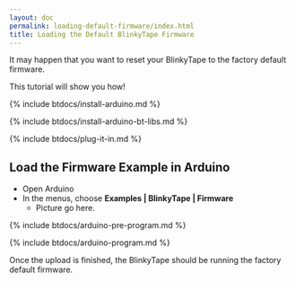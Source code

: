 ```yaml
---
layout: doc
permalink: loading-default-firmware/index.html
title: Loading the Default BlinkyTape Firmware
---
```


It may happen that you want to reset your BlinkyTape to the factory default firmware.

This tutorial will show you how!

{% include btdocs/install-arduino.md %}

{% include btdocs/install-arduino-bt-libs.md %}

{% include btdocs/plug-it-in.md %}

## Load the Firmware Example in Arduino

* Open Arduino
* In the menus, choose **Examples | BlinkyTape | Firmware**
	* Picture go here.

{% include btdocs/arduino-pre-program.md %}

{% include btdocs/arduino-program.md %}

Once the upload is finished, the BlinkyTape should be running the factory
default firmware.
